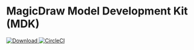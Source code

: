 # MagicDraw Model Development Kit (MDK)

[ ![Download](https://api.bintray.com/packages/openmbee/maven/mdk/images/download.svg) ](https://bintray.com/openmbee/maven/mdk/_latestVersion)[![CircleCI](https://circleci.com/gh/Open-MBEE/mdk.svg?style=svg)](https://circleci.com/gh/Open-MBEE/mdk)